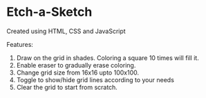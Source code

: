 # Etch-a-Sketch
Created using HTML, CSS and JavaScript

Features:
1. Draw on the grid in shades. Coloring a square 10 times will fill it.
2. Enable eraser to gradually erase coloring.
3. Change grid size from 16x16 upto 100x100.
4. Toggle to show/hide grid lines according to your needs
5. Clear the grid to start from scratch.
